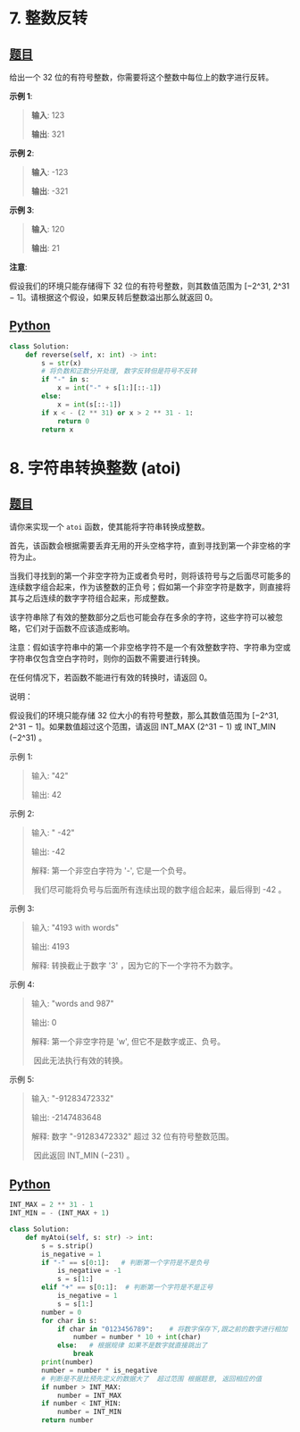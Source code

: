 # 7. 整数反转
## [题目](https://leetcode-cn.com/problems/reverse-integer/)

给出一个 32 位的有符号整数，你需要将这个整数中每位上的数字进行反转。

**示例 1**:

> **输入**: 123
>
> **输出**: 321

 **示例 2**:

> **输入**: -123
>
> **输出**: -321

**示例 3**:

> **输入**: 120
>
> **输出**: 21

**注意**:

假设我们的环境只能存储得下 32 位的有符号整数，则其数值范围为 [−2^31,  2^31 − 1]。请根据这个假设，如果反转后整数溢出那么就返回 0。

## [Python](./7.%20整数反转.py)

```python
class Solution:
    def reverse(self, x: int) -> int:
        s = str(x)
        # 将负数和正数分开处理, 数字反转但是符号不反转
        if "-" in s:
            x = int("-" + s[1:][::-1])
        else:
            x = int(s[::-1])
        if x < - (2 ** 31) or x > 2 ** 31 - 1:
            return 0
        return x
```

# 8. 字符串转换整数 (atoi)
## [题目](https://leetcode-cn.com/problems/string-to-integer-atoi/)

请你来实现一个 `atoi` 函数，使其能将字符串转换成整数。

首先，该函数会根据需要丢弃无用的开头空格字符，直到寻找到第一个非空格的字符为止。

当我们寻找到的第一个非空字符为正或者负号时，则将该符号与之后面尽可能多的连续数字组合起来，作为该整数的正负号；假如第一个非空字符是数字，则直接将其与之后连续的数字字符组合起来，形成整数。

该字符串除了有效的整数部分之后也可能会存在多余的字符，这些字符可以被忽略，它们对于函数不应该造成影响。

注意：假如该字符串中的第一个非空格字符不是一个有效整数字符、字符串为空或字符串仅包含空白字符时，则你的函数不需要进行转换。

在任何情况下，若函数不能进行有效的转换时，请返回 0。

说明：

假设我们的环境只能存储 32 位大小的有符号整数，那么其数值范围为 [−2^31,  2^31 − 1]。如果数值超过这个范围，请返回  INT_MAX (2^31 − 1) 或 INT_MIN (−2^31) 。

示例 1:

> 输入: "42"
>
> 输出: 42

示例 2:

> 输入: "   -42"
>
> 输出: -42
>
> 解释: 第一个非空白字符为 '-', 它是一个负号。
>
> ​     我们尽可能将负号与后面所有连续出现的数字组合起来，最后得到 -42 。

示例 3:

> 输入: "4193 with words"
>
> 输出: 4193
>
> 解释: 转换截止于数字 '3' ，因为它的下一个字符不为数字。

示例 4:

> 输入: "words and 987"
>
> 输出: 0
>
> 解释: 第一个非空字符是 'w', 但它不是数字或正、负号。
>
> ​     因此无法执行有效的转换。

示例 5:

> 输入: "-91283472332"
>
> 输出: -2147483648
>
> 解释: 数字 "-91283472332" 超过 32 位有符号整数范围。 
>
> ​     因此返回 INT_MIN (−231) 。

## [Python](./8.%20字符串转换整数%20(atoi).py)

``` python
INT_MAX = 2 ** 31 - 1
INT_MIN = - (INT_MAX + 1)

class Solution:
    def myAtoi(self, s: str) -> int:
        s = s.strip()
        is_negative = 1
        if "-" == s[0:1]:   # 判断第一个字符是不是负号
            is_negative = -1
            s = s[1:]
        elif "+" == s[0:1]:  # 判断第一个字符是不是正号
            is_negative = 1
            s = s[1:]
        number = 0
        for char in s:
            if char in "0123456789":    # 将数字保存下,跟之前的数字进行相加
                number = number * 10 + int(char)
            else:   # 根据规律 如果不是数字就直接跳出了
                break
        print(number)
        number = number * is_negative
        # 判断是不是比预先定义的数据大了  超过范围 根据题意, 返回相应的值
        if number > INT_MAX:
            number = INT_MAX
        if number < INT_MIN:
            number = INT_MIN
        return number
```

